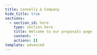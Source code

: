 ```yaml
---
title: Connelly & Company
hide_title: true
sections:
  - section_id: hero
    type: section_hero
    title: Welcome to our proposals page
    content: ''
    actions: []
template: advanced
---
```

